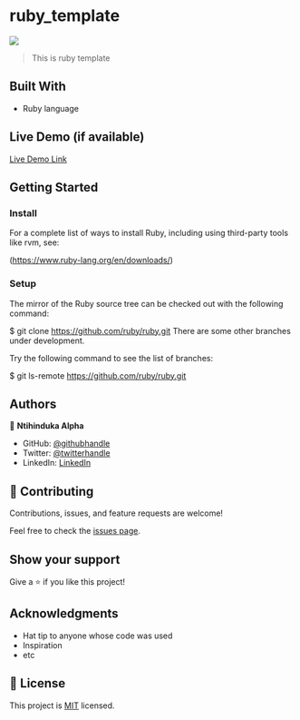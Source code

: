 # ruby_template
![](https://img.shields.io/badge/Microverse-blueviolet)

> This is ruby template


## Built With

- Ruby language

## Live Demo (if available)

[Live Demo Link](https://livedemo.com)


## Getting Started

### Install

For a complete list of ways to install Ruby, including using third-party tools like rvm, see:

(https://www.ruby-lang.org/en/downloads/)

### Setup
The mirror of the Ruby source tree can be checked out with the following command:

$ git clone https://github.com/ruby/ruby.git
There are some other branches under development.

Try the following command to see the list of branches:

$ git ls-remote https://github.com/ruby/ruby.git


## Authors

👤 **Ntihinduka Alpha**

- GitHub: [@githubhandle](https://github.com/AlphaNtihinduka)
- Twitter: [@twitterhandle](https://twitter.com/@alphantihinduka)
- LinkedIn: [LinkedIn](https://www.linkedin.com/in/ntihinduka-alpha-81bb7b22a/)

## 🤝 Contributing

Contributions, issues, and feature requests are welcome!

Feel free to check the [issues page](../../issues/).

## Show your support

Give a ⭐️ if you like this project!

## Acknowledgments

- Hat tip to anyone whose code was used
- Inspiration
- etc

## 📝 License

This project is [MIT](./MIT.md) licensed.